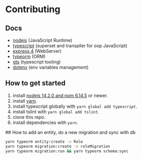 # Contributing

## Docs

- [nodejs](https://nodejs.org/en/docs/) (JavaScript Runtime)
- [typescript](https://www.typescriptlang.org/docs/home) (superset and transpiler for oop JavaScript)
- [express 4](https://expressjs.com/en/4x/api.html) (WebServer)
- [typeorm](https://typeorm.io/#/) (ORM)
- [gts](https://github.com/google/gts) (typescript tooling)
- [dotenv](https://www.npmjs.com/package/dotenv) (env variables management)

## How to get started

1. install [nodejs 14.2.0 and npm 6.14.5](https://nodejs.org/en/download/current/) or newer.
2. install [yarn](https://classic.yarnpkg.com/en/docs/install/).
3. install typescript globally with `yarn global add typescript`.
4. install tslint with `yarn global add tslint`.
5. clone this repo.
6. install dependencies with `yarn`.

## How to add an entity, do a new migration and sync with db

```bash
yarn typeorm entity:create -n Role
yarn typeorm migration:create -n roleMigration
yarn typeorm migration:run && yarn typeorm schema:sync
```
